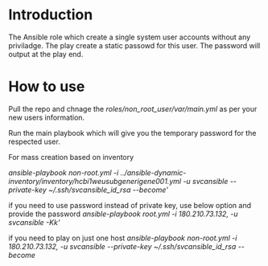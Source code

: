 
# Introduction

The Ansible role which create a single system user accounts without any priviladge. The play create a static passowd for this user. 
The password will output at the play end.


# How to use

Pull the repo and chnage the *roles/non_root_user/var/main.yml* as per your new users information.

Run the main playbook which will give you the temporary password for the respected user.

For mass creation based on inventory

  *ansible-playbook non-root.yml -i ../ansible-dynamic-inventory/inventory/hcbi1weusubgenerigene001.yml -u svcansible --private-key ~/.ssh/svcansible_id_rsa --become'*

if you need to use password instead of private key, use below option and provide the password
  *ansible-playbook root.yml   -i 180.210.73.132, -u svcansible -Kk'*

if you need to play on just one host
  *ansible-playbook non-root.yml -i 180.210.73.132,  -u svcansible  --private-key ~/.ssh/svcansible_id_rsa --become*
